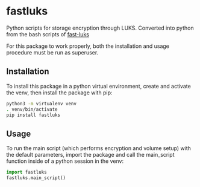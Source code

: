 # fastluks
Python scripts for storage encryption through LUKS. Converted into python from the bash scripts of [fast-luks](https://github.com/Laniakea-elixir-it/fast-luks)

For this package to work properly, both the installation and usage procedure must be run as superuser.

## Installation
To install this package in a python virtual environment, create and activate the venv, then install the package with pip:
```bash
python3 -m virtualenv venv
. venv/bin/activate
pip install fastluks
```

## Usage
To run the main script (which performs encryption and volume setup) with the default parameters, import the package and call the main_script function inside of a python session in the venv:
```python
import fastluks
fastluks.main_script()
```